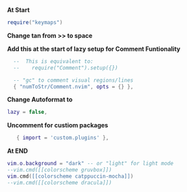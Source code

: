 **At Start**

```lua
require("keymaps")
```
**Change tan from >> to space**

**Add this at the start of lazy setup for Comment Funtionality**
```lua
  --  This is equivalent to:
  --    require("Comment").setup({})

  -- "gc" to comment visual regions/lines
  { "numToStr/Comment.nvim", opts = {} },
```
**Change Autoformat to**

```lua
lazy = false,
```

**Uncomment for custiom packages**

```lua
   { import = 'custom.plugins' },
```

**At END**

```lua
vim.o.background = "dark" -- or "light" for light mode
--vim.cmd([[colorscheme gruvbox]])
vim.cmd([[colorscheme catppuccin-mocha]])
--vim.cmd([[colorscheme dracula]])
```
